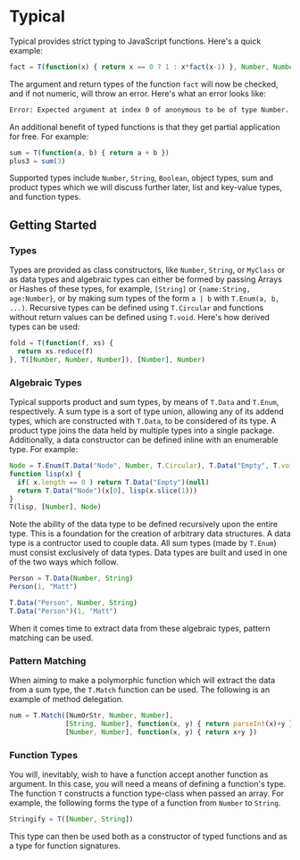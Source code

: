 # Typical
Typical provides strict typing to JavaScript functions. Here's a quick 
example:

```javascript
fact = T(function(x) { return x == 0 ? 1 : x*fact(x-1) }, Number, Number)
```

The argument and return types of the function `fact` will now be checked,
and if not numeric, will throw an error. Here's what an error looks
like:

```sh
Error: Expected argument at index 0 of anonymous to be of type Number.
```

An additional benefit of typed functions is that they get partial application
for free. For example:

```javascript
sum = T(function(a, b) { return a + b })
plus3 = sum(3)
```

Supported types include `Number`, `String`, `Boolean`, object types, sum 
and product types which we will discuss further later, list and 
key-value types, and function types.

## Getting Started
### Types
Types are provided as class constructors, like `Number`, `String`, or 
`MyClass` or as data types and algebraic types can either be formed by passing 
Arrays or Hashes of these types, for example, `[String]` or `{name:String, age:Number}`,
or by making sum types of the form `a | b` with `T.Enum(a, b, ...)`. Recursive
types can be defined using `T.Circular` and functions without return values
can be defined using `T.void`. Here's how derived types can be used:

```javascript
fold = T(function(f, xs) {
  return xs.reduce(f)
}, T([Number, Number, Number]), [Number], Number)
```

### Algebraic Types
Typical supports product and sum types, by means of `T.Data` and `T.Enum`,
respectively. A sum type is a sort of type union, allowing any of its
addend types, which are constructed with `T.Data`, to be considered of its type. 
A product type joins the data held by multiple types into a single package. 
Additionally, a data constructor can be defined inline with an enumerable type. 
For example:

```javascript
Node = T.Enum(T.Data("Node", Number, T.Circular), T.Data("Empty", T.void))
function lisp(x) {
  if( x.length == 0 ) return T.Data("Empty")(null)
  return T.Data("Node")(x[0], lisp(x.slice(1)))
}
T(lisp, [Number], Node)
```

Note the ability of the data type to be defined recursively upon the entire
type. This is a foundation for the creation of arbitrary data structures. A
data type is a contructor used to couple data. All sum types (made by `T.Enum`)
must consist exclusively of data types. Data types are built and used in one
of the two ways which follow.

```javascript
Person = T.Data(Number, String)
Person(1, "Matt")
```

```javascript
T.Data("Person", Number, String)
T.Data("Person")(1, "Matt")
```

When it comes time to extract data from these algebraic types, pattern matching
can be used.

### Pattern Matching
When aiming to make a polymorphic function which will extract the data from
a sum type, the `T.Match` function can be used. The following is an example of
method delegation.

```javascript
num = T.Match([NumOrStr, Number, Number],
              [String, Number], function(x, y) { return parseInt(x)+y },
              [Number, Number], function(x, y) { return x+y })
```	      


### Function Types
You will, inevitably, wish to have a function accept another function as
argument. In this case, you will need a means of defining a function's type.
The function `T` constructs a function type-class when passed an array. For example,
the following forms the type of a function from `Number` to `String`.

```javascript
Stringify = T([Number, String])
```

This type can then be used both as a constructor of typed functions and as
a type for function signatures.
